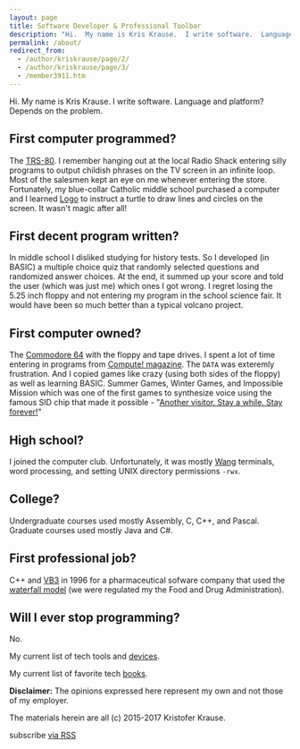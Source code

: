 ```yaml
---
layout: page
title: Software Developer & Professional Toolbar
description: "Hi.  My name is Kris Krause.  I write software.  Language and platform?  Depends on the problem."
permalink: /about/
redirect_from:
  - /author/kriskrause/page/2/
  - /author/kriskrause/page/3/
  - /member3911.htm
---
```

Hi.  My name is Kris Krause.  I write software.  Language and platform?  Depends on the problem.

## First computer programmed?
The [TRS-80](https://en.wikipedia.org/wiki/TRS-80).  I remember hanging out at the local Radio Shack entering silly programs to output childish phrases on the TV screen in an infinite loop.  Most of the salesmen kept an eye on me whenever entering the store.  Fortunately, my blue-collar Catholic middle school purchased a computer and I learned [Logo](https://en.wikipedia.org/wiki/Logo_%28programming_language%29) to instruct a turtle to draw lines and circles on the screen.  It wasn't magic after all!

## First decent program written?
In middle school I disliked studying for history tests.  So I developed (in BASIC) a multiple choice quiz that randomly selected questions and randomized answer choices.  At the end, it summed up your score and told the user (which was just me) which ones I got wrong.  I regret losing the 5.25 inch floppy and not entering my program in the school science fair.  It would have been so much better than a typical volcano project.

## First computer owned?
The [Commodore 64](https://en.wikipedia.org/wiki/Commodore_64) with the floppy and tape drives.  I spent a lot of time entering in programs from [Compute! magazine](http://www.atarimagazines.com/compute/).  The `DATA` was exteremly frustration.  And I copied games like crazy (using both sides of the floppy) as well as learning BASIC.  Summer Games, Winter Games, and Impossible Mission which was one of the first games to synthesize voice using the famous SID chip that made it possible - "[Another visitor.  Stay a while.  Stay forever!](https://www.youtube.com/watch?v=k35dUj5kG90)"

## High school?
I joined the computer club.  Unfortunately, it was mostly [Wang](https://en.wikipedia.org/wiki/Wang_Laboratories) terminals, word processing, and setting UNIX directory permissions `-rwx`.

## College?
Undergraduate courses used mostly Assembly, C, C++, and Pascal.  Graduate courses used mostly Java and C#.

## First professional job?
C++ and [VB3](https://en.wikipedia.org/wiki/Visual_Basic) in 1996 for a pharmaceutical sofware company that used the [waterfall model](https://en.wikipedia.org/wiki/Waterfall_model) (we were regulated my the Food and Drug Administration).

## Will I ever stop programming?
No.

My current list of tech tools and [devices](/devices).

My current list of favorite tech [books](/books).

**Disclaimer:** The opinions expressed here represent my own and not those of my employer.

The materials herein are all (c) 2015-2017 Kristofer Krause.

<p class="rss-subscribe">
	<span class="fi-rss size-21"></span> subscribe <a href="{{ "/feed.xml" | prepend: site.baseurl }}">via RSS</a>
</p>
